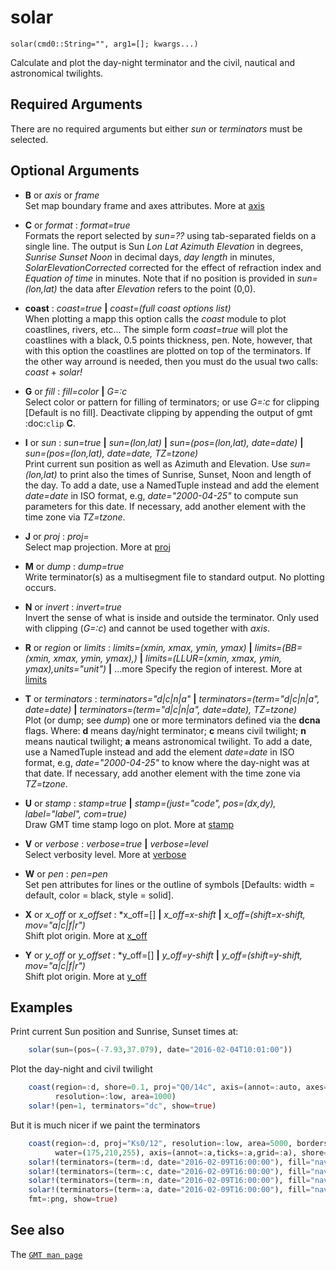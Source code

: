 # solar

	solar(cmd0::String="", arg1=[]; kwargs...)

Calculate and plot the day-night terminator and the civil, nautical and astronomical twilights.

Required Arguments
------------------

There are no required arguments but either *sun* or *terminators* must be selected.

Optional Arguments
------------------

- **B** or *axis* or *frame*\
  Set map boundary frame and axes attributes. More at [axis](@ref)

- **C** or *format* : *format=true*\
   Formats the report selected by *sun=??* using tab-separated fields on a single line. The
   output is Sun *Lon Lat Azimuth Elevation* in degrees, *Sunrise Sunset Noon* in decimal days,
   *day length* in minutes, *SolarElevationCorrected* corrected for the effect of refraction index
   and *Equation of time* in minutes. Note that if no position is provided in *sun=(lon,lat)* the
   data after *Elevation* refers to the point (0,0).

- **coast** : *coast=true* **|** *coast=(full coast options list)*\
   When plotting a mapp this option calls the *coast* module to plot coastlines, rivers, etc...
   The simple form *coast=true* will plot the coastlines with a black, 0.5 points thickness, pen.
   Note, however, that with this option the coastlines are plotted on top of the terminators. If the
   other way arround is needed, then you must do the usual two calls: *coast* + *solar!*

- **G** or *fill* : *fill=color* **|** *G=:c*\
   Select color or pattern for filling of terminators; or use *G=:c* for clipping [Default is no fill].
   Deactivate clipping by appending the output of gmt :doc:`clip` **C**.

- **I** or *sun* : *sun=true* **|** *sun=(lon,lat)* **|** *sun=(pos=(lon,lat), date=date)* **|** *sun=(pos=(lon,lat), date=date, TZ=tzone)*\
   Print current sun position as well as Azimuth and Elevation. Use *sun=(lon,lat)* to print also the times of
   Sunrise, Sunset, Noon and length of the day. To add a date, use a NamedTuple instead and add the element
   *date=date* in ISO format, e.g, *date="2000-04-25"* to compute sun parameters for this date. If necessary,
   add another element with the time zone via *TZ=tzone*.

- **J** or *proj* : *proj=<parameters>*\
   Select map projection. More at [proj](@ref)

- **M** or *dump* : *dump=true*\
    Write terminator(s) as a multisegment file to standard output. No plotting occurs.

- **N** or *invert* : *invert=true*\
   Invert the sense of what is inside and outside the terminator. Only used with clipping (*G=:c*) and
   cannot be used together with *axis*.

- **R** or *region* or *limits* : *limits=(xmin, xmax, ymin, ymax)* **|** *limits=(BB=(xmin, xmax, ymin, ymax),)*
   **|** *limits=(LLUR=(xmin, xmax, ymin, ymax),units="unit")* **|** ...more 
   Specify the region of interest. More at [limits](@ref)

- **T** or *terminators* : *terminators="d|c|n|a"* **|** *terminators=(term="d|c|n|a", date=date)* **|** *terminators=(term="d|c|n|a", date=date), TZ=tzone)*\
   Plot (or dump; see *dump*) one or more terminators defined via the **dcna** flags. Where: **d** means
   day/night terminator; **c** means civil twilight; **n** means nautical twilight; **a** means astronomical
   twilight. To add a date, use a NamedTuple instead and add the element *date=date* in ISO format, e.g,
   *date="2000-04-25"* to know where the day-night was at that date. If necessary, add another element with
   the time zone via *TZ=tzone*. 

- **U** or *stamp* : *stamp=true* **|** *stamp=(just="code", pos=(dx,dy), label="label", com=true)*\
   Draw GMT time stamp logo on plot. More at [stamp](@ref)

- **V** or *verbose* : *verbose=true* **|** *verbose=level*\
   Select verbosity level. More at [verbose](@ref)

- **W** or *pen* : *pen=pen*\
   Set pen attributes for lines or the outline of symbols [Defaults: width = default, color = black, style = solid].

- **X** or *x_off* or *x_offset* : *x_off=[] **|** *x_off=x-shift* **|** *x_off=(shift=x-shift, mov="a|c|f|r")*\
   Shift plot origin. More at [x_off](@ref)

- **Y** or *y_off* or *y_offset* : *y_off=[] **|** *y_off=y-shift* **|** *y_off=(shift=y-shift, mov="a|c|f|r")*\
   Shift plot origin. More at [y_off](@ref)

Examples
--------

Print current Sun position and Sunrise, Sunset times at:

```julia
    solar(sun=(pos=(-7.93,37.079), date="2016-02-04T10:01:00"))
```

Plot the day-night and civil twilight 

```julia
    coast(region=:d, shore=0.1, proj="Q0/14c", axis=(annot=:auto, axes="WSen"),
          resolution=:low, area=1000)
    solar!(pen=1, terminators="dc", show=true)
```

But it is much nicer if we paint the terminators

```julia
    coast(region=:d, proj="Ks0/12", resolution=:low, area=5000, borders="1/0.5p,gray",
          water=(175,210,255), axis=(annot=:a,ticks=:a,grid=:a), shore=0.5) 
    solar!(terminators=(term=:d, date="2016-02-09T16:00:00"), fill="navy@95")
    solar!(terminators=(term=:c, date="2016-02-09T16:00:00"), fill="navy@85")
    solar!(terminators=(term=:n, date="2016-02-09T16:00:00"), fill="navy@80")
    solar!(terminators=(term=:a, date="2016-02-09T16:00:00"), fill="navy@80",
    fmt=:png, show=true)
```

See also
--------

The [`GMT man page`](https://gmt.soest.hawaii.edu/doc/latest/solar.html)